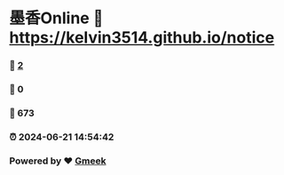 # 墨香Online :link: https://kelvin3514.github.io/notice 
### :page_facing_up: [2](https://kelvin3514.github.io/notice/tag.html) 
### :speech_balloon: 0 
### :hibiscus: 673 
### :alarm_clock: 2024-06-21 14:54:42 
### Powered by :heart: [Gmeek](https://github.com/Meekdai/Gmeek)
